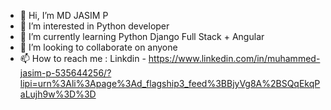 - 👋 Hi, I’m MD JASIM P 
- 👀 I’m interested in Python developer
- 🌱 I’m currently learning Python Django Full Stack + Angular
- 💞️ I’m looking to collaborate on anyone
- 📫 How to reach me : Linkdin - https://www.linkedin.com/in/muhammed-jasim-p-535644256/?lipi=urn%3Ali%3Apage%3Ad_flagship3_feed%3BBjyVg8A%2BSQqEkqPaLujh9w%3D%3D

<!---
MDJASIM-P/MDJASIM-P is a ✨ special ✨ repository because its `README.md` (this file) appears on your GitHub profile.
You can click the Preview link to take a look at your changes.
--->
